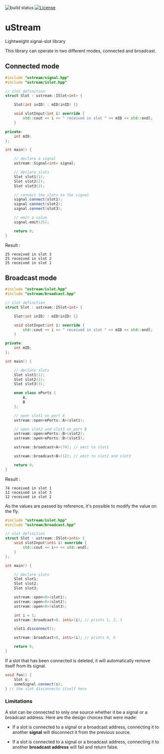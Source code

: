 ![build status](https://github.com/ThomasAUB/uStream/actions/workflows/cmake-multi-platform.yml/badge.svg) [![License](https://img.shields.io/github/license/ThomasAUB/uStream.svg)](LICENSE)

# uStream

Lightweight signal-slot library

This library can operate in two different modes, connected and broadcast.

## Connected mode

```cpp
#include "ustream/signal.hpp"
#include "ustream/islot.hpp"

// slot definition
struct Slot : ustream::ISlot<int> {

    Slot(int inID) : mID(inID) {}

    void slotInput(int i) override {
        std::cout << i << " received in slot " << mID << std::endl;
    }

private:
    int mID;
};

int main() {

    // declare a signal
    ustream::Signal<int> signal;

    // declare slots
    Slot slot1(1);
    Slot slot2(2);
    Slot slot3(3);

    // connect the slots to the signal
    signal.connect(slot1);
    signal.connect(slot2);
    signal.connect(slot3);

    // emit a value
    signal.emit(25);

    return 0;
}
```

Result :

```
25 received in slot 3
25 received in slot 2
25 received in slot 1
```

## Broadcast mode

```cpp
#include "ustream/islot.hpp"
#include "ustream/broadcast.hpp"

// slot definition
struct Slot : ustream::ISlot<int> {

    Slot(int inID) : mID(inID) {}

    void slotInput(int i) override {
        std::cout << i << " received in slot " << mID << std::endl;
    }

private:
    int mID;
};

int main() {

    // declare slots
    Slot slot1(1);
    Slot slot2(2);
    Slot slot3(3);

    enum class ePorts {
        A,
        B
    };

    // open slot1 on port A
    ustream::open<ePorts::A>(slot1);

    // open slot2 and slot3 on port B
    ustream::open<ePorts::B>(slot2);
    ustream::open<ePorts::B>(slot3);

    ustream::broadcast<A>(74); // emit to slot1

    ustream::broadcast<B>(12); // emit to slot2 and slot3

    return 0;
}
```

Result :

```
74 received in slot 1
12 received in slot 3
12 received in slot 2
```

As the values are passed by reference, it's possible to modify the value on the fly.

```cpp
#include "ustream/islot.hpp"
#include "ustream/broadcast.hpp"

// slot definition
struct Slot : ustream::ISlot<int&> {
    void slotInput(int& i) override {
        std::cout << i++ << std::endl;
    }
};

int main() {

    // declare slots
    Slot slot1;
    Slot slot2;
    Slot slot3;

    ustream::open<0>(slot1);
    ustream::open<0>(slot2);
    ustream::open<0>(slot3);

    int i = 1;
    ustream::broadcast<0, int&>(i); // prints 1, 2, 3

    slot1.disconnect();

    ustream::broadcast<0, int&>(i); // prints 4, 5

    return 0;
}
```

If a slot that has been connected is deleted, it will automatically remove itself
from its signal.

```cpp
void foo() {
    Slot s;
    someSignal.connect(s);
} // the slot disconnects itself here
```

### Limitations

A slot can be connected to only one source whether it be a signal or a broadcast address. Here are the design choices that were made:

- If a slot is connected to a signal or a broadcast address, connecting it to another **signal** will disconnect it from the previous source.

- If a slot is connected to a signal or a broadcast address, connecting it to another **broadcast address** will fail and return false.
